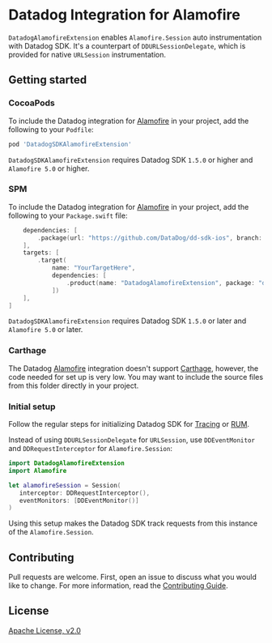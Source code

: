# Datadog Integration for Alamofire

`DatadogAlamofireExtension` enables `Alamofire.Session` auto instrumentation with Datadog SDK.
It's a counterpart of `DDURLSessionDelegate`, which is provided for native `URLSession` instrumentation.

## Getting started

### CocoaPods

To include the Datadog integration for [Alamofire][1] in your project, add the
following to your `Podfile`:
```ruby
pod 'DatadogSDKAlamofireExtension'
```
`DatadogSDKAlamofireExtension` requires Datadog SDK `1.5.0` or higher and `Alamofire 5.0` or higher.

### SPM

To include the Datadog integration for [Alamofire][1] in your project, add the
following to your `Package.swift` file:
```swift
    dependencies: [
        .package(url: "https://github.com/DataDog/dd-sdk-ios", branch: "develop"),
    ],
    targets: [
        .target(
            name: "YourTargetHere",
            dependencies: [
                .product(name: "DatadogAlamofireExtension", package: "dd-sdk-ios"),
            ])
    ],
]
```
`DatadogSDKAlamofireExtension` requires Datadog SDK `1.5.0` or later and `Alamofire 5.0` or later.

### Carthage

The Datadog [Alamofire][1] integration doesn't support [Carthage][2], however, the code needed for set up is very low. You may want to include the source files from this folder directly in your project.

### Initial setup

Follow the regular steps for initializing Datadog SDK for [Tracing][3] or [RUM][4].

Instead of using `DDURLSessionDelegate` for `URLSession`, use `DDEventMonitor` and `DDRequestInterceptor` for `Alamofire.Session`:

```swift
import DatadogAlamofireExtension
import Alamofire

let alamofireSession = Session(
   interceptor: DDRequestInterceptor(),
   eventMonitors: [DDEventMonitor()]
)
```

Using this setup makes the Datadog SDK track requests from this instance of the `Alamofire.Session`.

## Contributing

Pull requests are welcome. First, open an issue to discuss what you would like to change. For more information, read the [Contributing Guide](../../../CONTRIBUTING.md).

## License

[Apache License, v2.0](../../../LICENSE)

[1]: https://github.com/Alamofire/Alamofire
[2]: https://github.com/Carthage/Carthage
[3]: https://docs.datadoghq.com/tracing/setup_overview/setup/ios/
[4]: https://docs.datadoghq.com/real_user_monitoring/ios
